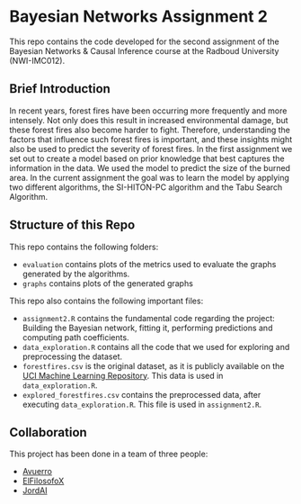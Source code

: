 # Bayesian Networks Assignment 2

This repo contains the code developed for the second assignment of the Bayesian Networks & Causal Inference course at the Radboud University (NWI-IMC012).

## Brief Introduction

In recent years, forest fires have been occurring more frequently and more intensely.
Not only does this result in increased environmental damage, but these forest fires also become harder to fight.
Therefore, understanding the factors that influence such forest fires is important, 
and these insights might also be used to predict the severity of forest fires.
In the first assignment we set out to create a model based on prior knowledge that best captures the information in the data.
We used the model to predict the size of the burned area.
In the current assignment the goal was to learn the model by applying two different algorithms, the SI-HITON-PC algorithm and the Tabu Search Algorithm.

## Structure of this Repo

This repo contains the following folders:

- `evaluation` contains plots of the metrics used to evaluate the graphs generated by the algorithms.
- `graphs` contains plots of the generated graphs

This repo also contains the following important files:

 - `assignment2.R` contains the fundamental code regarding the project: Building the Bayesian network, fitting it, performing predictions and computing path coefficients.
 - `data_exploration.R` contains all the code that we used for exploring and preprocessing the dataset. 
 - `forestfires.csv` is the original dataset, as it is publicly available on the [UCI Machine Learning Repository](http://archive.ics.uci.edu/ml/datasets/Forest+Fires). This data is used in `data_exploration.R`.
 - `explored_forestfires.csv` contains the preprocessed data, after executing `data_exploration.R`. This file is used in `assignment2.R`.

## Collaboration

This project has been done in a team of three people:
 - [Avuerro](https://github.com/Avuerro)
 - [ElFilosofoX](https://github.com/ElFilosofoX)
 - [JordAI](https://github.com/jordai)

